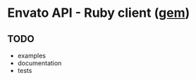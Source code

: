 # Envato API - Ruby client ([gem](https://rubygems.org/gems/envato))

## TODO

- examples
- documentation
- tests
